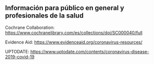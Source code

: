## Información para público en general y profesionales de la salud



Cochrane Collaboration:
https://www.cochranelibrary.com/es/collections/doi/SC000040/full

Evidence Aid:
https://www.evidenceaid.org/coronavirus-resources/

UPTODATE:
https://www.uptodate.com/contents/coronavirus-disease-2019-covid-19
